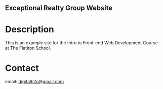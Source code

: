 Exceptional Realty Group Website
---

# Description

This is an example site for the Intro to Front-end Web Development Course at The Flatiron School.

# Contact

email: digitalh2o@gmail.com